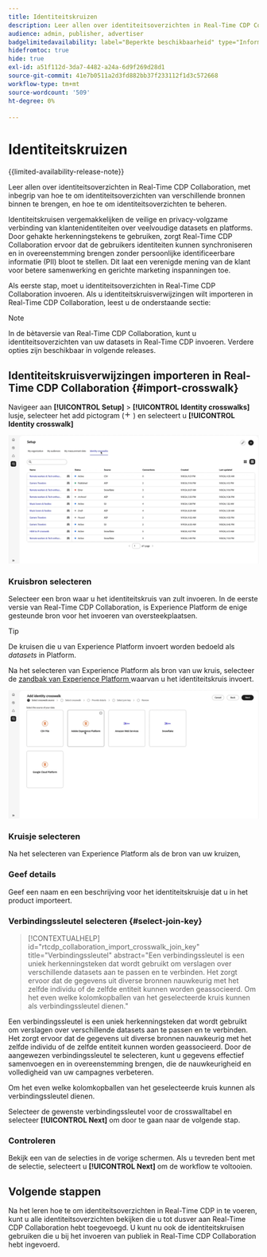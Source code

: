 ```yaml
---
title: Identiteitskruizen
description: Leer allen over identiteitsoverzichten in Real-Time CDP Collaboration, met inbegrip van hoe brengt de identiteitsoverzichten binnen van verschillende bronnen, en hoe te om identiteitsoverzichten te beheren
audience: admin, publisher, advertiser
badgelimitedavailability: label="Beperkte beschikbaarheid" type="Informative" url="https://helpx.adobe.com/legal/product-descriptions/real-time-customer-data-platform-collaboration.html newtab=true"
hidefromtoc: true
hide: true
exl-id: a51f112d-3da7-4482-a24a-6d9f269d28d1
source-git-commit: 41e7b0511a2d3fd882bb37f233112f1d3c572668
workflow-type: tm+mt
source-wordcount: '509'
ht-degree: 0%

---
```


# Identiteitskruizen

{{limited-availability-release-note}}

Leer allen over identiteitsoverzichten in Real-Time CDP Collaboration, met inbegrip van hoe te om identiteitsoverzichten van verschillende bronnen binnen te brengen, en hoe te om identiteitsoverzichten te beheren.

Identiteitskruisen vergemakkelijken de veilige en privacy-volgzame verbinding van klantenidentiteiten over veelvoudige datasets en platforms. Door gehakte herkenningstekens te gebruiken, zorgt Real-Time CDP Collaboration ervoor dat de gebruikers identiteiten kunnen synchroniseren en in overeenstemming brengen zonder persoonlijke identificeerbare informatie (PII) bloot te stellen. Dit laat een verenigde mening van de klant voor betere samenwerking en gerichte marketing inspanningen toe.

Als eerste stap, moet u identiteitsoverzichten in Real-Time CDP Collaboration invoeren. Als u identiteitskruisverwijzingen wilt importeren in Real-Time CDP Collaboration, leest u de onderstaande sectie:

>[!NOTE]
>
>In de bètaversie van Real-Time CDP Collaboration, kunt u identiteitsoverzichten van uw datasets in Real-Time CDP invoeren. Verdere opties zijn beschikbaar in volgende releases.

## Identiteitskruisverwijzingen importeren in Real-Time CDP Collaboration {#import-crosswalk}

Navigeer aan **[!UICONTROL Setup]** > **[!UICONTROL Identity crosswalks]** lusje, selecteer het add pictogram (![ voeg pictogram toe.](/help/assets/icons/plus.png) ) en selecteert u **[!UICONTROL Identity crosswalk]**

![ Opname van hoe te om aan het scherm te krijgen om identiteitskruisverwijzingen toe te voegen ](/help/assets/setup/identity-crosswalks/import-identity-crosswalk.gif)

### Kruisbron selecteren

Selecteer een bron waar u het identiteitskruis van zult invoeren. In de eerste versie van Real-Time CDP Collaboration, is Experience Platform de enige gesteunde bron voor het invoeren van oversteekplaatsen.

>[!TIP]
>
>De kruisen die u van Experience Platform invoert worden bedoeld als *datasets* in Platform.

Na het selecteren van Experience Platform als bron van uw kruis, selecteer de [ zandbak van Experience Platform ](https://experienceleague.adobe.com/en/docs/experience-platform/sandbox/home) waarvan u het identiteitskruis invoert.

![ Opname van hoe te om een dwarshellbron te selecteren ](/help/assets/setup/identity-crosswalks/select-crosswalk-source.gif)

### Kruisje selecteren

Na het selecteren van Experience Platform als de bron van uw kruizen,

### Geef details

Geef een naam en een beschrijving voor het identiteitskruisje dat u in het product importeert.

### Verbindingssleutel selecteren {#select-join-key}

>[!CONTEXTUALHELP]
>id="rtcdp_collaboration_import_crosswalk_join_key"
>title="Verbindingssleutel"
>abstract="Een verbindingssleutel is een uniek herkenningsteken dat wordt gebruikt om verslagen over verschillende datasets aan te passen en te verbinden. Het zorgt ervoor dat de gegevens uit diverse bronnen nauwkeurig met het zelfde individu of de zelfde entiteit kunnen worden geassocieerd. Om het even welke kolomkopballen van het geselecteerde kruis kunnen als verbindingssleutel dienen."

Een verbindingssleutel is een uniek herkenningsteken dat wordt gebruikt om verslagen over verschillende datasets aan te passen en te verbinden. Het zorgt ervoor dat de gegevens uit diverse bronnen nauwkeurig met het zelfde individu of de zelfde entiteit kunnen worden geassocieerd. Door de aangewezen verbindingssleutel te selecteren, kunt u gegevens effectief samenvoegen en in overeenstemming brengen, die de nauwkeurigheid en volledigheid van uw campagnes verbeteren.

Om het even welke kolomkopballen van het geselecteerde kruis kunnen als verbindingssleutel dienen.

Selecteer de gewenste verbindingssleutel voor de crosswalltabel en selecteer **[!UICONTROL Next]** om door te gaan naar de volgende stap.

### Controleren

Bekijk een van de selecties in de vorige schermen. Als u tevreden bent met de selectie, selecteert u **[!UICONTROL Next]** om de workflow te voltooien.

## Volgende stappen

Na het leren hoe te om identiteitsoverzichten in Real-Time CDP in te voeren, kunt u alle identiteitsoverzichten bekijken die u tot dusver aan Real-Time CDP Collaboration hebt toegevoegd. U kunt nu ook de identiteitskruisen gebruiken die u bij het invoeren van publiek in Real-Time CDP Collaboration hebt ingevoerd.
